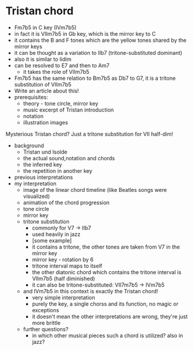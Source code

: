 # Tristan chord

- Fm7b5 in C key (IVm7b5)
- in fact it is VIIm7b5 in Gb key, which is the mirror key to C
- it contains the B and F tones which are the yellow tones shared by the mirror keys
- it can be thought as a variation to IIb7 (tritone-substituted dominant)
- also it is similar to Iidim
- can be resolved to E7 and then to Am7
    - it takes the role of VIIm7b5
- Fm7b5 has the same relation to Bm7b5 as Db7 to G7, it is a tritone substitution of VIIm7b5
- Write an article about this!
- prerequisites:
    - theory - tone circle, mirror key
    - music excerpt of Tristan introduction
    - notation
    - illustration images

Mysterious Tristan chord? Just a tritone substitution for VII half-dim!

- background
    - Tristan und Isolde
    - the actual sound,notation and chords
    - the inferred key
    - the repetition in another key
- previous interpretations
- my interpretation
    - image of the linear chord timeline (like Beatles songs were visualized)
    - animation of the chord progression
    - tone circle
    - mirror key
    - tritone substitution
        - commonly for V7 -> IIb7
        - used heavily in jazz
        - [some example]
        - it contains a tritone, the other tones are taken from V7 in the mirror key
        - mirror key - rotation by 6
        - tritone interval maps to itself
        - the other diatonic chord which contains the tritone interval is VIIm7b5 (half diminished)
        - it can also be tritone-substituted: VII7m7b5 -> IVm7b5
    - and IVm7b5 in this context is exactly the Tristan chord!
        - very simple interpretation
        - purely the key, a single chorss and its function, no magic or exceptions
        - it doesn't mean the other interpretations are wrong, they're just more brittle
    - further questions?
        - in which other musical pieces such a chord is utilized? also in jazz?

